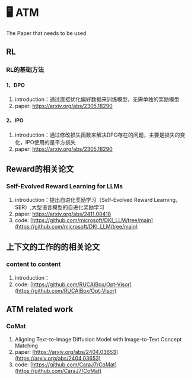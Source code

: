 # 🖥️ ATM
The Paper that needs to be used 

## RL
### RL的基础方法
#### 1、DPO

1. introduction：通过直接优化偏好数据来训练模型，无需单独的奖励模型
2. paper: [https://arxiv.org/abs/2305.18290
](https://arxiv.org/abs/2305.18290)

#### 2、IPO

1. introduction：通过修改损失函数来解决DPO存在的问题，主要是损失的变化，IPO使用的是平方损失
2. paper: [https://arxiv.org/abs/2305.18290
](https://arxiv.org/abs/2305.18290)

## Reward的相关论文

### Self-Evolved Reward Learning for LLMs
1. introduction：提出自进化奖励学习（Self-Evolved Reward Learning，SER）,大型语言模型的自进化奖励学习
2. paper: [https://arxiv.org/abs/2411.00418
](https://arxiv.org/abs/2411.00418)
3. code: [https://github.com/microsoft/DKI_LLM/tree/main](https://github.com/microsoft/DKI_LLM/tree/main)


 ## 上下文的工作的的相关论文

### content to content
1. introduction：
2. code: [https://github.com/RUCAIBox/Opt-Visor](https://github.com/RUCAIBox/Opt-Visor)

## ATM related work

### CoMat
1. Aligning Text-to-Image Diffusion Model with Image-to-Text Concept Matching
2. paper: [https://arxiv.org/abs/2404.03653](https://arxiv.org/abs/2404.03653)
3. code: [https://github.com/CaraJ7/CoMat](https://github.com/CaraJ7/CoMat)



